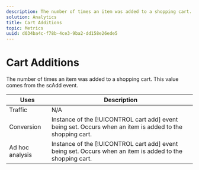 ```yaml
---
description: The number of times an item was added to a shopping cart. This value comes from the scAdd event.
solution: Analytics
title: Cart Additions
topic: Metrics
uuid: d034ba4c-f78b-4ce3-9ba2-dd158e26ede5
---
```


# Cart Additions

The number of times an item was added to a shopping cart. This value comes from the scAdd event.

|  Uses  | Description  |
|---|---|
|  Traffic  | N/A  |
|  Conversion  |Instance of the [!UICONTROL cart add] event being set. Occurs when an item is added to the shopping cart.  |
|  Ad hoc analysis  |Instance of the [!UICONTROL cart add] event being set. Occurs when an item is added to the shopping cart.  |

